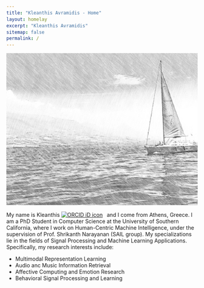 ```yaml
---
title: "Kleanthis Avramidis - Home"
layout: homelay
excerpt: "Kleanthis Avramidis"
sitemap: false
permalink: /
---
```


<img src="images/sailing_sketch.jpeg"
     alt="Sailing"
     style="float: center" width="620" height="400">

My name is Kleanthis <a itemprop="sameAs" content="https://orcid.org/0000-0003-0308-795X" href="https://orcid.org/0000-0003-0308-795X" target="orcid.widget" rel="me noopener noreferrer" style="vertical-align:top;"><img src="https://orcid.org/sites/default/files/images/orcid_16x16.png" style="width:1em;margin-right:.5em;" alt="ORCID iD icon"></a> and I come from Athens, Greece. I am a PhD Student in Computer Science at the University of Southern California, where I work on Human-Centric Machine Intelligence, under the supervision of Prof. Shrikanth Narayanan (SAIL group). My specializations lie in the fields of Signal Processing and Machine Learning Applications. Specifically, my research interests include:

* Multimodal Representation Learning
* Audio anc Music Information Retrieval
* Affective Computing and Emotion Research
* Behavioral Signal Processing and Learning
